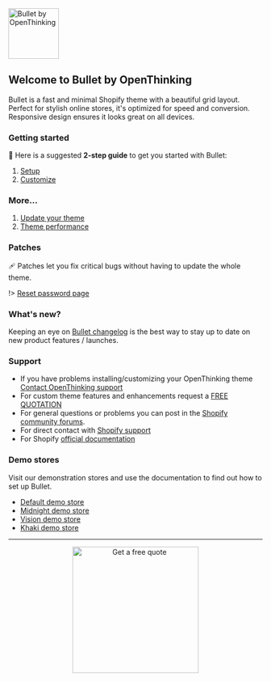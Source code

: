<img src="https://cdn.shopify.com/s/files/1/0662/3287/7302/files/bullet-logo-merch.webp?v=1670444247&width=400" height="100" alt="Bullet by OpenThinking">

## Welcome to Bullet by OpenThinking

Bullet is a fast and minimal Shopify theme with a beautiful grid layout. Perfect for stylish online stores, it's optimized for speed and conversion.  Responsive design ensures it looks great on all devices.

### Getting started
🚀 Here is a suggested __2-step guide__ to get you started with Bullet:

1. [Setup](setup)
1. [Customize](customization)

### More...
1. [Update your theme](update)
1. [Theme performance](speed)

### Patches
🩹 Patches let you fix critical bugs without having to update the whole theme.

!> [Reset password page](https://gist.github.com/openxthinking/651b0862be22098ebca4376d967b67a9)

### What's new?
Keeping an eye on [Bullet changelog](changelog) is the best way to stay up to date on new product features / launches.

### Support
- If you have problems installing/customizing your OpenThinking theme [Contact OpenThinking support](https://openthinking.net/support/)
- For custom theme features and enhancements request a [FREE QUOTATION](https://openthinking.net/support/)
- For general questions or problems you can post in the [Shopify community forums](https://openthinking.net/go/shopify-community).
- For direct contact with [Shopify support](https://openthinking.net/go/shopify-support)
- For Shopify [official documentation](https://openthinking.net/go/shopify-docs)

### Demo stores
Visit our demonstration stores and use the documentation to find out how to set up Bullet.

- [Default demo store](https://openthinking.net/go/bullet1)
- [Midnight demo store](https://openthinking.net/go/bullet4)
- [Vision demo store](https://openthinking.net/go/bullet2)
- [Khaki demo store](https://openthinking.net/go/bullet3)

---

<center><a href="https://openthinking.net/support/?utm_source=bulletdocs&utm_medium=banner&utm_campaign=freequote" target="_blank"><img src="/_media/getaquote.svg" height="250" alt="Get a free quote" loading="lazy"></a></center>